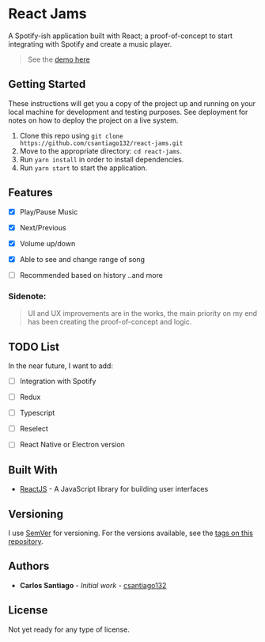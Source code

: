# React Jams

A Spotify-ish application built with React; a proof-of-concept to start integrating with Spotify and create a music player. 

> See the [demo here](http://bloc-jams-react-project.surge.sh/)

## Getting Started

These instructions will get you a copy of the project up and running on your local machine for development and testing purposes. See deployment for notes on how to deploy the project on a live system.

1. Clone this repo using `git clone https://github.com/csantiago132/react-jams.git`
2. Move to the appropriate directory: `cd react-jams`.
3. Run `yarn install` in order to install dependencies.
4. Run `yarn start` to start the application.


## Features

- [x] Play/Pause Music
- [x] Next/Previous
- [x] Volume up/down
- [x] Able to see and change range of song
- [ ] Recommended based on history
..and more 


### Sidenote:

> UI and UX improvements are in the works, the main priority on my end has been creating the proof-of-concept and logic.


## TODO List 
In the near future, I want to add: 
- [ ] Integration with Spotify
- [ ] Redux
- [ ] Typescript
- [ ] Reselect
- [ ] React Native or Electron version


## Built With

* [ReactJS](https://reactjs.org/) - A JavaScript library for building user interfaces


## Versioning

I use [SemVer](http://semver.org/) for versioning. For the versions available, see the [tags on this repository](https://github.com/csantiago132/react-jams/releases). 

## Authors

* **Carlos Santiago** - *Initial work* - [csantiago132](https://github.com/csantiago132)


## License

Not yet ready for any type of license.
